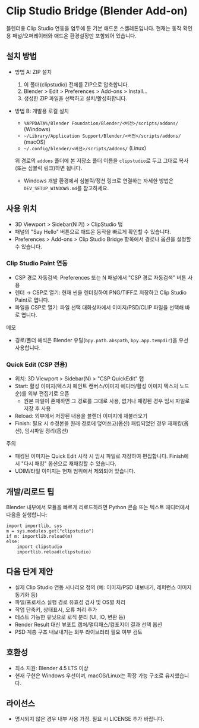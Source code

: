 # Clip Studio Bridge (Blender Add-on)

블렌더용 Clip Studio 연동을 염두에 둔 기본 애드온 스켈레톤입니다. 현재는 동작 확인용 패널/오퍼레이터와 애드온 환경설정만 포함되어 있습니다.

## 설치 방법
- 방법 A: ZIP 설치
  1) 이 폴더(clipstudio) 전체를 ZIP으로 압축합니다.
  2) Blender > Edit > Preferences > Add-ons > Install...
  3) 생성한 ZIP 파일을 선택하고 설치/활성화합니다.

- 방법 B: 개발용 로컬 설치
  - `%APPDATA%/Blender Foundation/Blender/<버전>/scripts/addons/` (Windows)
  - `~/Library/Application Support/Blender/<버전>/scripts/addons/` (macOS)
  - `~/.config/blender/<버전>/scripts/addons/` (Linux)

  위 경로의 `addons` 폴더에 본 저장소 폴더 이름을 `clipstudio`로 두고 그대로 복사(또는 심볼릭 링크)하면 됩니다.
  - Windows 개발 환경에서 심볼릭/정션 링크로 연결하는 자세한 방법은 `DEV_SETUP_WINDOWS.md`를 참고하세요.

## 사용 위치
- 3D Viewport > Sidebar(N 키) > ClipStudio 탭
- 패널의 "Say Hello" 버튼으로 애드온 동작을 빠르게 확인할 수 있습니다.
- Preferences > Add-ons > Clip Studio Bridge 항목에서 경로나 옵션을 설정할 수 있습니다.

### Clip Studio Paint 연동
- CSP 경로 자동검색: Preferences 또는 N 패널에서 "CSP 경로 자동검색" 버튼 사용
- 렌더 → CSP로 열기: 현재 씬을 렌더링하여 PNG/TIFF로 저장하고 Clip Studio Paint로 엽니다.
- 파일을 CSP로 열기: 파일 선택 대화상자에서 이미지/PSD/CLIP 파일을 선택해 바로 엽니다.

메모
- 경로/폴더 해석은 Blender 유틸(`bpy.path.abspath`, `bpy.app.tempdir`)을 우선 사용합니다.

### Quick Edit (CSP 전용)
- 위치: 3D Viewport > Sidebar(N) > "CSP QuickEdit" 탭
- Start: 활성 이미지(텍스처 페인트 캔버스/이미지 에디터/활성 이미지 텍스처 노드 순)를 외부 편집기로 오픈
  - 원본 파일이 존재하면 그 경로를 그대로 사용, 없거나 패킹된 경우 임시 파일로 저장 후 사용
- Reload: 외부에서 저장된 내용을 블렌더 이미지에 재불러오기
- Finish: 필요 시 수정본을 원래 경로에 덮어쓰고(옵션) 패킹되었던 경우 재패킹(옵션), 임시파일 정리(옵션)

주의
- 패킹된 이미지는 Quick Edit 시작 시 임시 파일로 저장하여 편집합니다. Finish에서 "다시 패킹" 옵션으로 재패킹할 수 있습니다.
- UDIM/타일 이미지는 현재 범위에서 제외되어 있습니다.

## 개발/리로드 팁
Blender 내부에서 모듈을 빠르게 리로드하려면 Python 콘솔 또는 텍스트 에디터에서 다음을 실행합니다:

```
import importlib, sys
m = sys.modules.get("clipstudio")
if m: importlib.reload(m)
else:
    import clipstudio
    importlib.reload(clipstudio)
```

## 다음 단계 제안
- 실제 Clip Studio 연동 시나리오 정의 (예: 이미지/PSD 내보내기, 레퍼런스 이미지 동기화 등)
- 파일/프로세스 실행 경로 유효성 검사 및 OS별 처리
- 작업 단축키, 상태표시, 오류 처리 추가
- 테스트 가능한 유닛으로 로직 분리 (UI, IO, 변환 등)
- Render Result 대신 뷰포트 캡처/멀티패스/컴포지터 결과 선택 옵션
- PSD 계층 구조 내보내기는 외부 라이브러리 필요 여부 검토

## 호환성
- 최소 지원: Blender 4.5 LTS 이상
- 현재 구현은 Windows 우선이며, macOS/Linux는 확장 가능 구조로 유지했습니다.

## 라이선스
- 명시되지 않은 경우 내부 사용 가정. 필요 시 LICENSE 추가 바랍니다.
